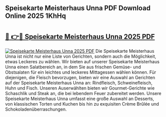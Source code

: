 ## Speisekarte Meisterhaus Unna PDF Download Online 2025 1KhHq

# <h2><a href="http://gcdqofu.nevu.top/?p=Speisekarte+Meisterhaus+Unna">🔗 👉🔴 Speisekarte Meisterhaus Unna 2025 PDF</a></h2>

[![Speisekarte Meisterhaus Unna 2025 PDF](https://i.imgur.com/dBaPXMq.png)](http://gcdqofu.nevu.top/?p=Speisekarte+Meisterhaus+Unna)
Die Speisekarte Meisterhaus Unna ist nicht nur eine Liste von Gerichten, sondern auch die Möglichkeit, etwas Leckeres zu wählen. Wir bieten auf unserer Speisekarte Meisterhaus Unna einen Salatbereich an, in dem Sie aus frischen Gemüse- und Obstsalaten für ein leichtes und leckeres Mittagessen wählen können. Für diejenigen, die Fleisch bevorzugen, bieten wir eine Auswahl an Gerichten auf der Speisekarte Meisterhaus Unna an: Rindfleisch, Schweinefleisch, Huhn und Fisch. Unseren Auserwählten bieten wir Gourmet-Gerichte wie Schaschlik und Steak an, die bei lebendem Feuer zubereitet werden. Unsere Speisekarte Meisterhaus Unna umfasst eine große Auswahl an Desserts, von klassischen Torten und Kuchen bis hin zu exquisiten Crème Brûlée und Schokoladenüberraschungen.
